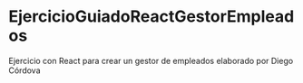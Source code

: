 # EjercicioGuiadoReactGestorEmpleados
Ejercicio con React para crear un gestor de empleados elaborado por Diego Córdova

